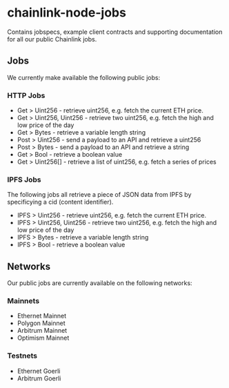 # chainlink-node-jobs

Contains jobspecs, example client contracts and supporting documentation for all our public Chainlink jobs.

## Jobs
We currently make available the following public jobs:

### HTTP Jobs
* Get > Uint256 - retrieve uint256, e.g. fetch the current ETH price.
* Get > Uint256, Uint256 - retrieve two uint256, e.g. fetch the high and low price of the day
* Get > Bytes - retrieve a variable length string
* Post > Uint256 - send a payload to an API and retrieve a uint256
* Post > Bytes - send a payload to an API and retrieve a string
* Get > Bool - retrieve a boolean value
* Get > Uint256[] - retrieve a list of uint256, e.g. fetch a series of prices

### IPFS Jobs
The following jobs all retrieve a piece of JSON data from IPFS by specificying a cid (content identifier).
* IPFS > Uint256 - retrieve uint256, e.g. fetch the current ETH price.
* IPFS > Uint256, Uint256 - retrieve two uint256, e.g. fetch the high and low price of the day
* IPFS > Bytes - retrieve a variable length string
* IPFS > Bool - retrieve a boolean value

## Networks
Our public jobs are currently available on the following networks:

### Mainnets
* Ethernet Mainnet
* Polygon Mainnet
* Arbitrum Mainnet
* Optimism Mainnet

### Testnets
* Ethernet Goerli
* Arbitrum Goerli
